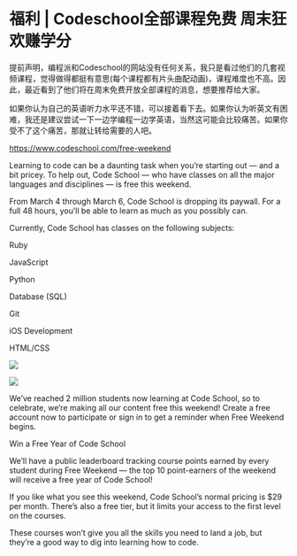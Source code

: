 # 福利 | Codeschool全部课程免费 周末狂欢赚学分

提前声明，编程派和Codeschool的网站没有任何关系，我只是看过他们的几套视频课程，觉得做得都挺有意思(每个课程都有片头曲配动画)，课程难度也不高。因此，最近看到了他们将在周末免费开放全部课程的消息，想要推荐给大家。

如果你认为自己的英语听力水平还不错，可以接着看下去。如果你认为听英文有困难，我还是建议尝试一下一边学编程一边学英语，当然这可能会比较痛苦。如果你受不了这个痛苦，那就让转给需要的人吧。

https://www.codeschool.com/free-weekend

Learning to code can be a daunting task when you’re starting out — and a bit pricey. To help out, Code School — who have classes on all the major languages and disciplines — is free this weekend.

From March 4 through March 6, Code School is dropping its paywall. For a full 48 hours, you’ll be able to learn as much as you possibly can.

Currently, Code School has classes on the following subjects:

Ruby

JavaScript

Python

Database (SQL)

Git

iOS Development

HTML/CSS

![](http://ww4.sinaimg.cn/mw690/006faQNTgw1f1k0o78aqxj31au0om7c2.jpg)

![](http://ww4.sinaimg.cn/mw690/006faQNTgw1f1k0o7xxdkj30xg0d8di8.jpg)

We’ve reached 2 million students now learning at Code School, so to celebrate, we’re making all our content free this weekend! Create a free account now to participate or sign in to get a reminder when Free Weekend begins.

Win a Free Year of Code School

We’ll have a public leaderboard tracking course points earned by every student during Free Weekend — the top 10 point-earners of the weekend will receive a free year of Code School! 

If you like what you see this weekend, Code School’s normal pricing is $29 per month. There’s also a free tier, but it limits your access to the first level on the courses.

These courses won’t give you all the skills you need to land a job, but they’re a good way to dig into learning how to code.